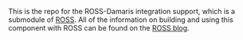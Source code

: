 This is the repo for the ROSS-Damaris integration support, which is a submodule of [ROSS](https://github.com/ROSS-org/ROSS).
All of the information on building and using this component with ROSS can be found on the [ROSS blog](http://ROSS-org.github.io/ROSS/instrumentation/insitu-vis.html).



